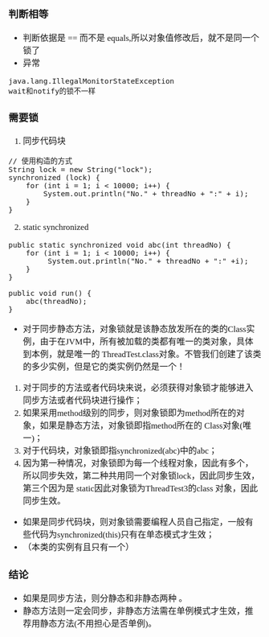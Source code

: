 <span  style="font-family: Simsun,serif; font-size: 17px; ">

### 判断相等

- 判断依据是 == 而不是 equals,所以对象值修改后，就不是同一个锁了
- 异常

~~~
java.lang.IllegalMonitorStateException
wait和notify的锁不一样
~~~

### 需要锁

1. 同步代码块

~~~
// 使用构造的方式
String lock = new String("lock");
synchronized (lock) {
    for (int i = 1; i < 10000; i++) {
        System.out.println("No." + threadNo + ":" + i);
    }
}
~~~

2. static synchronized

~~~
public static synchronized void abc(int threadNo) {     
    for (int i = 1; i < 10000; i++) {     
         System.out.println("No." + threadNo + ":" +i);             
    }     
}     

public void run() {     
    abc(threadNo);     
} 
~~~

- 对于同步静态方法，对象锁就是该静态放发所在的类的Class实例，由于在JVM中，所有被加载的类都有唯一的类对象，具体到本例，就是唯一的 ThreadTest.class对象。不管我们创建了该类的多少实例，但是它的类实例仍然是一个！

1. 对于同步的方法或者代码块来说，必须获得对象锁才能够进入同步方法或者代码块进行操作；
2. 如果采用method级别的同步，则对象锁即为method所在的对象，如果是静态方法，对象锁即指method所在的 Class对象(唯一)；
3. 对于代码块，对象锁即指synchronized(abc)中的abc；
4. 因为第一种情况，对象锁即为每一个线程对象，因此有多个，所以同步失效，第二种共用同一个对象锁lock，因此同步生效，第三个因为是 static因此对象锁为ThreadTest3的class 对象，因此同步生效。

- 如果是同步代码块，则对象锁需要编程人员自己指定，一般有些代码为synchronized(this)只有在单态模式才生效；
- （本类的实例有且只有一个）

### 结论

- 如果是同步方法，则分静态和非静态两种 。
- 静态方法则一定会同步，非静态方法需在单例模式才生效，推荐用静态方法(不用担心是否单例)。

</span>